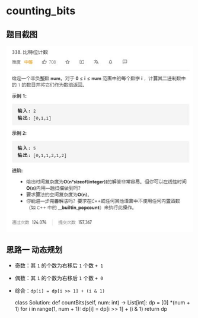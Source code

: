 
# counting_bits

## 题目截图
 ![](counting_bits.jpg)

## 思路一 动态规划

- 奇数：其 `1` 的个数为右移后 `1` 个数 `+ 1`
- 偶数：其 `1` 的个数为右移后 `1` 个数 `+ 0`
- 综合：`dp[i] = dp[i >> 1] + (i & 1)`


    class Solution:
    def countBits(self, num: int) -> List[int]:
        dp = [0] *(num + 1)
        for i in range(1, num + 1):
            dp[i] = dp[i >> 1] + (i & 1)
        return dp

